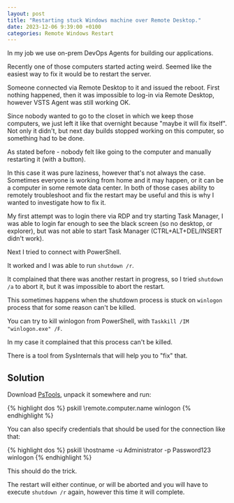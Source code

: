 ```yaml
---
layout: post
title: "Restarting stuck Windows machine over Remote Desktop."
date: 2023-12-06 9:39:00 +0100
categories: Remote Windows Restart
---
```

In my job we use on-prem DevOps Agents for building our applications.

Recently one of those computers started acting weird. Seemed like the easiest way to fix it would be to restart the server.

Someone connected via Remote Desktop to it and issued the reboot. First nothing happened, then it was impossible to log-in via Remote Desktop, however VSTS Agent was still working OK.

Since nobody wanted to go to the closet in which we keep those computers, we just left it like that overnight because "maybe it will fix itself". Not only it didn't, but next day builds stopped working on this computer, so something had to be done.

As stated before - nobody felt like going to the computer and manually restarting it (with a button).

In this case it was pure laziness, however that's not always the case. Sometimes everyone is working from home and it may happen, or it can be a computer in some remote data center. In both of those cases ability to remotely troubleshoot and fix the restart may be useful and this is why I wanted to investigate how to fix it.

My first attempt was to login there via RDP and try starting Task Manager, I was able to login far enough to see the black screen (so no desktop, or explorer), but was not able to start Task Manager (CTRL+ALT+DEL/INSERT didn't work).

Next I tried to connect with PowerShell.

It worked and I was able to run `shutdown /r`.

It complained that there was another restart in progress, so I tried `shutdown /a` to abort it, but it was impossible to abort the restart.

This sometimes happens when the shutdown process is stuck on `winlogon` process that for some reason can't be killed.

You can try to kill winlogon from PowerShell, with `Taskkill /IM "winlogon.exe" /F`.

In my case it complained that this process can't be killed.

There is a tool from SysInternals that will help you to "fix" that.

## Solution

Download  [PsTools](https://learn.microsoft.com/en-us/sysinternals/downloads/pstools), unpack it somewhere and run:

{% highlight dos %}
pskill \\remote.computer.name winlogon
{% endhighlight %}

You can also specify credentials that should be used for the connection like that:

{% highlight dos %}
pskill \\hostname -u Administrator -p Password123 winlogon
{% endhighlight %}

This should do the trick.

The restart will either continue, or will be aborted and you will have to execute `shutdown /r` again, however this time it will complete.